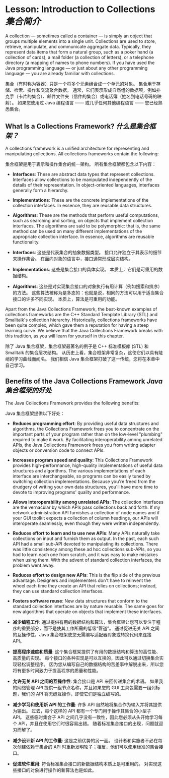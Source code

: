 # Lesson: Introduction to Collections _集合简介_


A collection — sometimes called a container — is simply an object that groups multiple elements into a single unit. 
Collections are used to store, retrieve, manipulate, and communicate aggregate data. 
Typically, they represent data items that form a natural group, such as a poker hand (a collection of cards), a mail folder (a collection of letters), or a telephone directory (a mapping of names to phone numbers). 
If you have used the Java programming language — or just about any other programming language — you are already familiar with collections.


集合（有时称为容器）只是一个将多个元素组合成一个单元的对象。
集合用于存储、检索、操作和交流聚合数据。
通常，它们表示形成自然组的数据项，例如扑克手（卡片的集合）、邮件文件夹（信件的集合）或电话簿（姓名到电话号码的映射）。
如果您使用过 Java 编程语言 —— 或几乎任何其他编程语言 —— 您已经熟悉集合。


## What Is a Collections Framework? _什么是集合框架？_


A collections framework is a unified architecture for representing and manipulating collections. 
All collections frameworks contain the following:


集合框架是用于表示和操作集合的统一架构。
所有集合框架都包含以下内容：


* **Interfaces**: These are abstract data types that represent collections. 
  Interfaces allow collections to be manipulated independently of the details of their representation. 
  In object-oriented languages, interfaces generally form a hierarchy.

* **Implementations**: These are the concrete implementations of the collection interfaces. 
  In essence, they are reusable data structures.

* **Algorithms**: These are the methods that perform useful computations, such as searching and sorting, on objects that implement collection interfaces. 
  The algorithms are said to be polymorphic: that is, the same method can be used on many different implementations of the appropriate collection interface. 
  In essence, algorithms are reusable functionality.


* **Interfaces**: 这些是代表集合的抽象数据类型。
  接口允许独立于其表示的细节来操作集合。
  在面向对象的语言中，接口通常形成层次结构。

* **Implementations**: 这些是集合接口的具体实现。
  本质上，它们是可重用的数据结构。

* **Algorithms**: 这些是对实现集合接口的对象执行有用计算（例如搜索和排序）的方法。
  这些算法被称为是多态的：也就是说，相同的方法可以用于适当集合接口的许多不同实现。
  本质上，算法是可重用的功能。


Apart from the Java Collections Framework, the best-known examples of collections frameworks are the C++ Standard Template Library (STL) and Smalltalk's collection hierarchy. 
Historically, collections frameworks have been quite complex, which gave them a reputation for having a steep learning curve. 
We believe that the Java Collections Framework breaks with this tradition, as you will learn for yourself in this chapter.


除了 Java 集合框架，集合框架最著名的例子是 C++ 标准模板库 (STL) 和 Smalltalk 的集合层次结构。
从历史上看，集合框架非常复杂，这使它们以具有陡峭的学习曲线而闻名。
我们相信 Java 集合框架打破了这一传统，您将在本章中自己学习。


## Benefits of the Java Collections Framework _Java 集合框架的好处_


The Java Collections Framework provides the following benefits:


Java 集合框架提供以下好处：


* **Reduces programming effort**: By providing useful data structures and algorithms, the Collections Framework frees you to concentrate on the important parts of your program rather than on the low-level "plumbing" required to make it work. 
  By facilitating interoperability among unrelated APIs, the Java Collections Framework frees you from writing adapter objects or conversion code to connect APIs.

* **Increases program speed and quality**: This Collections Framework provides high-performance, high-quality implementations of useful data structures and algorithms. 
  The various implementations of each interface are interchangeable, so programs can be easily tuned by switching collection implementations. 
  Because you're freed from the drudgery of writing your own data structures, you'll have more time to devote to improving programs' quality and performance.

* **Allows interoperability among unrelated APIs**: The collection interfaces are the vernacular by which APIs pass collections back and forth. 
  If my network administration API furnishes a collection of node names and if your GUI toolkit expects a collection of column headings, our APIs will interoperate seamlessly, even though they were written independently.

* **Reduces effort to learn and to use new APIs**: Many APIs naturally take collections on input and furnish them as output. 
  In the past, each such API had a small sub-API devoted to manipulating its collections. 
  There was little consistency among these ad hoc collections sub-APIs, so you had to learn each one from scratch, and it was easy to make mistakes when using them. 
  With the advent of standard collection interfaces, the problem went away.

* **Reduces effort to design new APIs**: This is the flip side of the previous advantage. 
  Designers and implementers don't have to reinvent the wheel each time they create an API that relies on collections; instead, they can use standard collection interfaces.

* **Fosters software reuse**: New data structures that conform to the standard collection interfaces are by nature reusable. 
  The same goes for new algorithms that operate on objects that implement these interfaces.


* **减少编程工作**: 通过提供有用的数据结构和算法，集合框架让您可以专注于程序的重要部分，而不是使其工作所需的低级“管道”。
  通过促进无关 API 之间的互操作性，Java 集合框架使您无需编写适配器对象或转换代码来连接 API。

* **提高程序速度和质量**: 这个集合框架提供了有用的数据结构和算法的高性能、高质量的实现。
  每个接口的各种实现是可以互换的，因此可以通过切换集合实现轻松调整程序。
  因为您从编写自己的数据结构的苦差事中解脱出来，所以您将有更多时间致力于提高程序的质量和性能。

* **允许无关 API 之间的互操作性**: 集合接口是 API 来回传递集合的术语。
  如果我的网络管理 API 提供一组节点名称，并且如果您的 GUI 工具包需要一组列标题，我们的 API 将无缝互操作，即使它们是独立编写的。

* **减少学习和使用新 API 的工作量**: 许多 API 自然地将集合作为输入并将其提供为输出。
  过去，每个这样的 API 都有一个专门用于操作其集合的小型子 API。
  这些临时集合子 API 之间几乎没有一致性，因此您必须从头开始学习每个 API，并且在使用它们时很容易出错。
  随着标准集合接口的出现，问题就迎刃而解了。

* **减少设计新 API 的工作量**: 这是之前优势的另一面。
  设计者和实施者不必在每次创建依赖于集合的 API 时重新发明轮子；相反，他们可以使用标准的集合接口。

* **促进软件重用**: 符合标准集合接口的新数据结构本质上是可重用的。
  对实现这些接口的对象进行操作的新算法也是如此。
